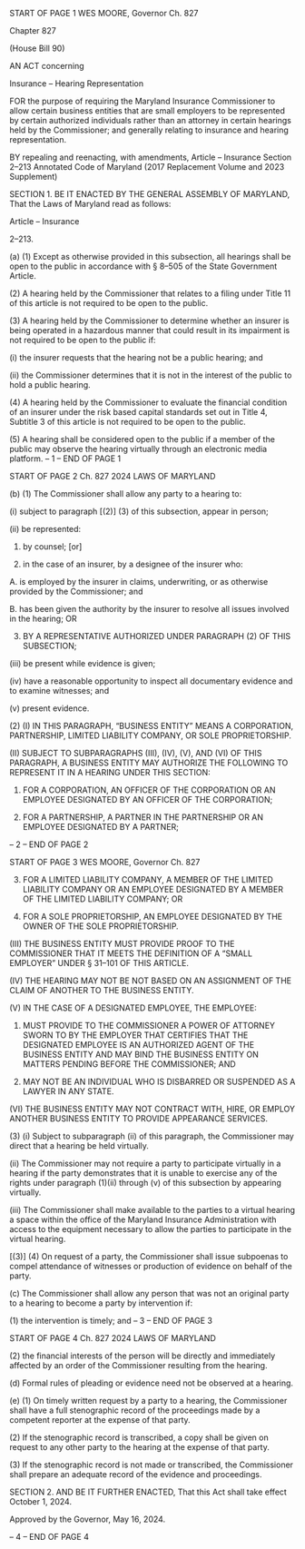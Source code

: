 START OF PAGE 1
WES MOORE, Governor Ch. 827

Chapter 827

(House Bill 90)

AN ACT concerning

Insurance – Hearing Representation

FOR the purpose of requiring the Maryland Insurance Commissioner to allow certain
business entities that are small employers to be represented by certain authorized
individuals rather than an attorney in certain hearings held by the Commissioner;
and generally relating to insurance and hearing representation.

BY repealing and reenacting, with amendments,
Article – Insurance
Section 2–213
Annotated Code of Maryland
(2017 Replacement Volume and 2023 Supplement)

SECTION 1. BE IT ENACTED BY THE GENERAL ASSEMBLY OF MARYLAND,
That the Laws of Maryland read as follows:

Article – Insurance

2–213.

(a) (1) Except as otherwise provided in this subsection, all hearings shall be
open to the public in accordance with § 8–505 of the State Government Article.

(2) A hearing held by the Commissioner that relates to a filing under Title
11 of this article is not required to be open to the public.

(3) A hearing held by the Commissioner to determine whether an insurer
is being operated in a hazardous manner that could result in its impairment is not required
to be open to the public if:

(i) the insurer requests that the hearing not be a public hearing; and

(ii) the Commissioner determines that it is not in the interest of the
public to hold a public hearing.

(4) A hearing held by the Commissioner to evaluate the financial condition
of an insurer under the risk based capital standards set out in Title 4, Subtitle 3 of this
article is not required to be open to the public.

(5) A hearing shall be considered open to the public if a member of the
public may observe the hearing virtually through an electronic media platform.
– 1 –
END OF PAGE 1

START OF PAGE 2
Ch. 827 2024 LAWS OF MARYLAND

(b) (1) The Commissioner shall allow any party to a hearing to:

(i) subject to paragraph [(2)] (3) of this subsection, appear in
person;

(ii) be represented:

1. by counsel; [or]

2. in the case of an insurer, by a designee of the insurer who:

A. is employed by the insurer in claims, underwriting, or as
otherwise provided by the Commissioner; and

B. has been given the authority by the insurer to resolve all
issues involved in the hearing; OR

3. BY A REPRESENTATIVE AUTHORIZED UNDER
PARAGRAPH (2) OF THIS SUBSECTION;

(iii) be present while evidence is given;

(iv) have a reasonable opportunity to inspect all documentary
evidence and to examine witnesses; and

(v) present evidence.

(2) (I) IN THIS PARAGRAPH, “BUSINESS ENTITY” MEANS A
CORPORATION, PARTNERSHIP, LIMITED LIABILITY COMPANY, OR SOLE
PROPRIETORSHIP.

(II) SUBJECT TO SUBPARAGRAPHS (III), (IV), (V), AND (VI) OF
THIS PARAGRAPH, A BUSINESS ENTITY MAY AUTHORIZE THE FOLLOWING TO
REPRESENT IT IN A HEARING UNDER THIS SECTION:

1. FOR A CORPORATION, AN OFFICER OF THE
CORPORATION OR AN EMPLOYEE DESIGNATED BY AN OFFICER OF THE
CORPORATION;

2. FOR A PARTNERSHIP, A PARTNER IN THE
PARTNERSHIP OR AN EMPLOYEE DESIGNATED BY A PARTNER;

– 2 –
END OF PAGE 2

START OF PAGE 3
WES MOORE, Governor Ch. 827

3. FOR A LIMITED LIABILITY COMPANY, A MEMBER OF
THE LIMITED LIABILITY COMPANY OR AN EMPLOYEE DESIGNATED BY A MEMBER OF
THE LIMITED LIABILITY COMPANY; OR

4. FOR A SOLE PROPRIETORSHIP, AN EMPLOYEE
DESIGNATED BY THE OWNER OF THE SOLE PROPRIETORSHIP.

(III) THE BUSINESS ENTITY MUST PROVIDE PROOF TO THE
COMMISSIONER THAT IT MEETS THE DEFINITION OF A “SMALL EMPLOYER” UNDER
§ 31–101 OF THIS ARTICLE.

(IV) THE HEARING MAY NOT BE NOT BASED ON AN ASSIGNMENT
OF THE CLAIM OF ANOTHER TO THE BUSINESS ENTITY.

(V) IN THE CASE OF A DESIGNATED EMPLOYEE, THE EMPLOYEE:

1. MUST PROVIDE TO THE COMMISSIONER A POWER OF
ATTORNEY SWORN TO BY THE EMPLOYER THAT CERTIFIES THAT THE DESIGNATED
EMPLOYEE IS AN AUTHORIZED AGENT OF THE BUSINESS ENTITY AND MAY BIND THE
BUSINESS ENTITY ON MATTERS PENDING BEFORE THE COMMISSIONER; AND

2. MAY NOT BE AN INDIVIDUAL WHO IS DISBARRED OR
SUSPENDED AS A LAWYER IN ANY STATE.

(VI) THE BUSINESS ENTITY MAY NOT CONTRACT WITH, HIRE, OR
EMPLOY ANOTHER BUSINESS ENTITY TO PROVIDE APPEARANCE SERVICES.

(3) (i) Subject to subparagraph (ii) of this paragraph, the Commissioner
may direct that a hearing be held virtually.

(ii) The Commissioner may not require a party to participate
virtually in a hearing if the party demonstrates that it is unable to exercise any of the rights
under paragraph (1)(ii) through (v) of this subsection by appearing virtually.

(iii) The Commissioner shall make available to the parties to a
virtual hearing a space within the office of the Maryland Insurance Administration with
access to the equipment necessary to allow the parties to participate in the virtual hearing.

[(3)] (4) On request of a party, the Commissioner shall issue subpoenas
to compel attendance of witnesses or production of evidence on behalf of the party.

(c) The Commissioner shall allow any person that was not an original party to a
hearing to become a party by intervention if:

(1) the intervention is timely; and
– 3 –
END OF PAGE 3

START OF PAGE 4
Ch. 827 2024 LAWS OF MARYLAND

(2) the financial interests of the person will be directly and immediately
affected by an order of the Commissioner resulting from the hearing.

(d) Formal rules of pleading or evidence need not be observed at a hearing.

(e) (1) On timely written request by a party to a hearing, the Commissioner
shall have a full stenographic record of the proceedings made by a competent reporter at
the expense of that party.

(2) If the stenographic record is transcribed, a copy shall be given on
request to any other party to the hearing at the expense of that party.

(3) If the stenographic record is not made or transcribed, the Commissioner
shall prepare an adequate record of the evidence and proceedings.

SECTION 2. AND BE IT FURTHER ENACTED, That this Act shall take effect
October 1, 2024.

Approved by the Governor, May 16, 2024.

– 4 –
END OF PAGE 4